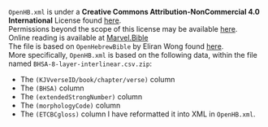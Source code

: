 `OpenHB.xml` is under a **Creative Commons Attribution-NonCommercial 4.0 International** License found [here](http://creativecommons.org/licenses/by-nc/4.0/).  
Permissions beyond the scope of this license may be available [here](https://marvel.bible/contact/contactform.php).  
Online reading is available at [Marvel.Bible](https://Marvel.Bible)  
The file is based on `OpenHebrewBible` by Eliran Wong found [here](https://github.com/eliranwong/OpenHebrewBible).  
More specifically, `OpenHB.xml` is based on the following data, within the file named `BHSA-8-layer-interlinear.csv.zip`:
* The `(KJVverseID/book/chapter/verse)` column
* The `(BHSA)` column
* The `(extendedStrongNumber)` column
* The `(morphologyCode)` column
* The `(ETCBCgloss)` column
I have reformatted it into XML in `OpenHB.xml`.
